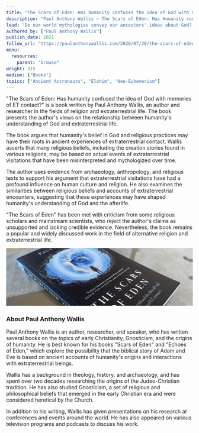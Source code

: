 ```yaml
---
title: "The Scars of Eden: Has humanity confused the idea of God with memories of ET contact?"
description: "Paul Anthony Wallis — The Scars of Eden: Has Humanity confused the idea of God with memories of ET contact? (2021)"
lead: "Do our world mythologies convey our ancestors' ideas about God? Or are they in reality ancestral memories of extra-terrestrial contact? How do ancient stories of contact, adaptation and abduction relate to people's experiences around the world today? The Scars of Eden will take you around the world to hear first-hand from ancestral voices alongside contemporary experiencers and world-renowned researchers. Recent revelations from US Navy, the Pentagon, and French Intelligence bring the reader right up to date in examining what has been forgotten and remembered, hidden and disclosed. If world mythologies, including the Bible, have confused the idea of God with ancient ET visitations, what difference does it make? How does it impact society today? And why is this cultural taboo so widespread and, for the author, so personal?"
authored_by: ["Paul Anthony Wallis"]
publish_date: 2021
follow_url: "https://paulanthonywallis.com/2020/07/30/the-scars-of-eden/"
menu:
  resources:
    parent: "browse"
weight: 315
medium: ["Books"]
topics: ["Ancient Astronauts", "Elohim", "Neo-Euhemerism"]
---
```


"The Scars of Eden: Has humanity confused the idea of God with memories of ET contact?" is a book written by Paul Anthony Wallis, an author and researcher in the fields of religion and extraterrestrial life. The book presents the author's views on the relationship between humanity's understanding of God and extraterrestrial life.

The book argues that humanity's belief in God and religious practices may have their roots in ancient experiences of extraterrestrial contact. Wallis asserts that many religious beliefs, including the creation stories found in various religions, may be based on actual events of extraterrestrial visitations that have been misinterpreted and mythologized over time.

The author uses evidence from archaeology, anthropology, and religious texts to support his argument that extraterrestrial visitations have had a profound influence on human culture and religion. He also examines the similarities between religious beliefs and accounts of extraterrestrial encounters, suggesting that these experiences may have shaped humanity's understanding of God and the afterlife.

"The Scars of Eden" has been met with criticism from some religious scholars and mainstream scientists, who reject the author's claims as unsupported and lacking credible evidence. Nevertheless, the book remains a popular and widely discussed work in the field of alternative religion and extraterrestrial life.

![Image](images/the-scars-of-eden-book.jpg "The Scars of Eden, 2021 — Paul Anthony Wallis")

### About Paul Anthony Wallis

Paul Anthony Wallis is an author, researcher, and speaker, who has written several books on the topics of early Christianity, Gnosticism, and the origins of humanity. He is best known for his books "Scars of Eden" and "Echoes of Eden," which explore the possibility that the biblical story of Adam and Eve is based on ancient accounts of humanity's origins and interactions with extraterrestrial beings.

Wallis has a background in theology, history, and archaeology, and has spent over two decades researching the origins of the Judeo-Christian tradition. He has also studied Gnosticism, a set of religious and philosophical beliefs that emerged in the early Christian era and were considered heretical by the Church.

In addition to his writing, Wallis has given presentations on his research at conferences and events around the world. He has also appeared on various television programs and podcasts to discuss his work.
